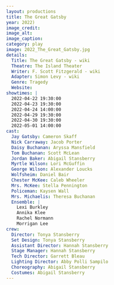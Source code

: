```yaml
---
layout: productions
title: The Great Gatsby
year: 2022)
image_credit: 
image_alt:
image_caption:
category: play
image: 2022_The_Great_Gatsby.jpg
details:
  Title: The Great Gatsby - wiki
  Theatre: The Island Theater
  Writer: F. Scott Fitzgerald - wiki
  Adapter: Simon Levy - wiki
  Genre: Tragedy
  Website: 
showtimes: |
  2022-04-22 19:30:00
  2022-04-23 19:30:00
  2022-04-24 14:00:00
  2022-04-29 19:30:00
  2022-04-30 19:30:00
  2022-05-01 14:00:00
cast:
  Jay Gatsby: Cameron Skaff
  Nick Carraway: Jacob Porter
  Daisy Buchanan: Aryssa Mansfield
  Tom Buchanan: Scott McLean
  Jordan Baker: Abigail Stansberry
  Myrtle Wilson: Lori McGuffin
  George Wilson: Alexander Loucks
  Wolfsheim: Daniel Bair
  Chester McKee: Caleb Wheeler
  Mrs. McKee: Stella Pennington
  Policeman: Kaysen Wall
  Mrs. Michaelis: Theresa Buchanan
  Ensemble: |
    Lexi Burkley
    Annika Klee
    Rachel Normann
    Morrigan Lee
crew:
  Director: Tonya Stansberry
  Set Design: Tonya Stansberry
  Assistant Director: Hannah Stansberry
  Stage Manager: Hannah Stansberry
  Tech Director: Garrett Bleau
  Lighting Director: Abby Polli Sampilo
  Choreography: Abigail Stansberry 
  Costumes: Abigail Stansberry
---
```

